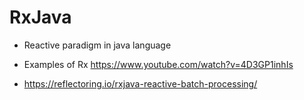 # RxJava

- Reactive paradigm in java language

- Examples of Rx https://www.youtube.com/watch?v=4D3GP1inhIs

- https://reflectoring.io/rxjava-reactive-batch-processing/
